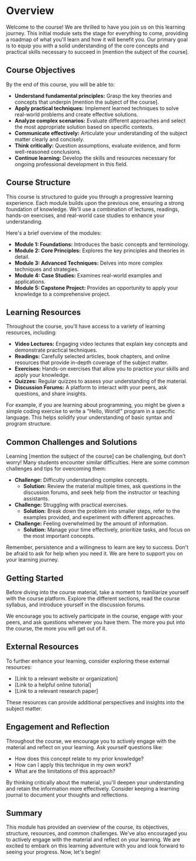 # Overview

Welcome to the course! We are thrilled to have you join us on this learning journey. This initial module sets the stage for everything to come, providing a roadmap of what you'll learn and how it will benefit you. Our primary goal is to equip you with a solid understanding of the core concepts and practical skills necessary to succeed in [mention the subject of the course].

## Course Objectives

By the end of this course, you will be able to:

*   **Understand fundamental principles:** Grasp the key theories and concepts that underpin [mention the subject of the course].
*   **Apply practical techniques:** Implement learned techniques to solve real-world problems and create effective solutions.
*   **Analyze complex scenarios:** Evaluate different approaches and select the most appropriate solution based on specific contexts.
*   **Communicate effectively:** Articulate your understanding of the subject matter clearly and concisely.
*   **Think critically:** Question assumptions, evaluate evidence, and form well-reasoned conclusions.
*   **Continue learning:** Develop the skills and resources necessary for ongoing professional development in this field.

## Course Structure

This course is structured to guide you through a progressive learning experience. Each module builds upon the previous one, ensuring a strong foundation of knowledge. We'll use a combination of lectures, readings, hands-on exercises, and real-world case studies to enhance your understanding.

Here's a brief overview of the modules:

*   **Module 1: Foundations:** Introduces the basic concepts and terminology.
*   **Module 2: Core Principles:** Explores the key principles and theories in detail.
*   **Module 3: Advanced Techniques:** Delves into more complex techniques and strategies.
*   **Module 4: Case Studies:** Examines real-world examples and applications.
*   **Module 5: Capstone Project:** Provides an opportunity to apply your knowledge to a comprehensive project.

## Learning Resources

Throughout the course, you'll have access to a variety of learning resources, including:

*   **Video Lectures:** Engaging video lectures that explain key concepts and demonstrate practical techniques.
*   **Readings:** Carefully selected articles, book chapters, and online resources that provide in-depth coverage of the subject matter.
*   **Exercises:** Hands-on exercises that allow you to practice your skills and apply your knowledge.
*   **Quizzes:** Regular quizzes to assess your understanding of the material.
*   **Discussion Forums:** A platform to interact with your peers, ask questions, and share insights.

For example, if you are learning about programming, you might be given a simple coding exercise to write a "Hello, World!" program in a specific language. This helps solidify your understanding of basic syntax and program structure.

## Common Challenges and Solutions

Learning [mention the subject of the course] can be challenging, but don't worry! Many students encounter similar difficulties. Here are some common challenges and tips for overcoming them:

*   **Challenge:** Difficulty understanding complex concepts.
    *   **Solution:** Review the material multiple times, ask questions in the discussion forums, and seek help from the instructor or teaching assistants.
*   **Challenge:** Struggling with practical exercises.
    *   **Solution:** Break down the problem into smaller steps, refer to the examples provided, and experiment with different approaches.
*   **Challenge:** Feeling overwhelmed by the amount of information.
    *   **Solution:** Manage your time effectively, prioritize tasks, and focus on the most important concepts.

Remember, persistence and a willingness to learn are key to success. Don't be afraid to ask for help when you need it. We are here to support you on your learning journey.

## Getting Started

Before diving into the course material, take a moment to familiarize yourself with the course platform. Explore the different sections, read the course syllabus, and introduce yourself in the discussion forums.

We encourage you to actively participate in the course, engage with your peers, and ask questions whenever you have them. The more you put into the course, the more you will get out of it.

## External Resources

To further enhance your learning, consider exploring these external resources:

*   [Link to a relevant website or organization]
*   [Link to a helpful online tutorial]
*   [Link to a relevant research paper]

These resources can provide additional perspectives and insights into the subject matter.

## Engagement and Reflection

Throughout the course, we encourage you to actively engage with the material and reflect on your learning. Ask yourself questions like:

*   How does this concept relate to my prior knowledge?
*   How can I apply this technique in my own work?
*   What are the limitations of this approach?

By thinking critically about the material, you'll deepen your understanding and retain the information more effectively. Consider keeping a learning journal to document your thoughts and reflections.

## Summary

This module has provided an overview of the course, its objectives, structure, resources, and common challenges. We've also encouraged you to actively engage with the material and reflect on your learning. We are excited to embark on this learning adventure with you and look forward to seeing your progress. Now, let's begin!
